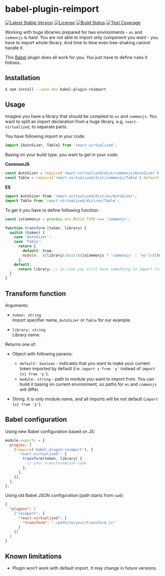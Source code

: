 # babel-plugin-reimport
[![Latest Stable Version](https://img.shields.io/npm/v/babel-plugin-reimport.svg)](https://www.npmjs.com/package/babel-plugin-reimport)
[![License](https://img.shields.io/npm/l/babel-plugin-reimport.svg)](./LICENSE)
[![Build Status](https://img.shields.io/travis/Lodin/babel-plugin-reimport/master.svg)](https://travis-ci.org/Lodin/babel-plugin-reimport)
[![Test Coverage](https://img.shields.io/codecov/c/github/Lodin/babel-plugin-reimport/master.svg)](https://codecov.io/gh/Lodin/babel-plugin-reimport)

Working with huge libraries prepared for two environments - `es` and `commonjs` is hard. You are not
able to import only component you want - you have to import whole library. And time to time even
tree-shaking cannot handle it. 

This [Babel](https://github.com/babel/babel) plugin does all work for you. You just have to define
rules it follows.

## Installation
```bash
$ npm install --save-dev babel-plugin-reimport
``` 

## Usage
Imagine you have a library that should be compiled to `es` and `commonjs`. You want to split an import declaration 
from a huge library, e.g. `react-virtualized`, to separate parts. 

You have following import in your code:
```javascript
import {AutoSizer, Table} from 'react-virtualized';
```

Basing on your build type, you want to get in your code:

**CommonJS**
```javascript
const AutoSizer = require('react-virtualized/dist/commonjs/AutoSizer').default;
const Table = require('react-virtualized/dist/commonjs/Table').default;
```

**ES**
```javascript
import AutoSizer from 'react-virtualized/dist/es/AutoSizer';
import Table from 'react-virtualized/dist/es/Table';
```

To get it you have to define following function:
```javascript
const isCommonjs = process.env.BUILD_TYPE === 'commonjs';

function transform (token, library) {
  switch (token) {
    case 'AutoSizer':
    case 'Table':
      return {
        default: true,
        module: `${library}/dist/${isCommonjs ? 'commonjs' : 'es'}/${token}`,
      };
    default:
      return library; // in case you still have something to import from 'react-virtualized' itself
  }
}
```

## Transform function

Arguments: 
* `token: string`  
Import specifier name, `AutoSizer` or `Table` for our example.

* `library: string`  
Library name. 

Returns one of:

* Object with following params:
    * `default: boolean` - indicates that you want to make your current token imported by default 
    (i.e. `import x from 'y'` instead of `import {x} from 'y'`).
    * `module: string` - path to module you want to import from. You can build it basing on current 
    environment, so paths for `es` and `commonjs` will differ.
    
* String. It is only module name, and all imports will be not default (`import {x} from 'y'`). 

## Babel configuration
Using new Babel configuration based on JS:
```javascript
module.exports = {
  plugins: [
    [require('babel-plugin-reimport'), {
      'react-virtualized': {
        transform(token, library) {
          // your transformation code
        },
      },
    }],
  ],
};
```
Using old Babel JSON configuration (path starts from `cwd`):
```json
{
  "plugins": [
    ["reimport", {
      "react-virtualized": {
        "transform": "./path/to/your/transform.js"
      }
    }]
  ] 
}
```

## Known limitations
* Plugin won't work with default import. It may change in future versions.